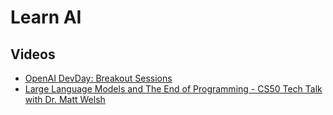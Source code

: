 # Learn AI

## Videos

- [OpenAI DevDay: Breakout Sessions](https://www.youtube.com/playlist?list=PLOXw6I10VTv-exVCRuRjbT6bqkfO74rWz)
- [Large Language Models and The End of Programming - CS50 Tech Talk with Dr. Matt Welsh](https://youtu.be/JhCl-GeT4jw?si=gEH6WgEsld_LQE5U)
